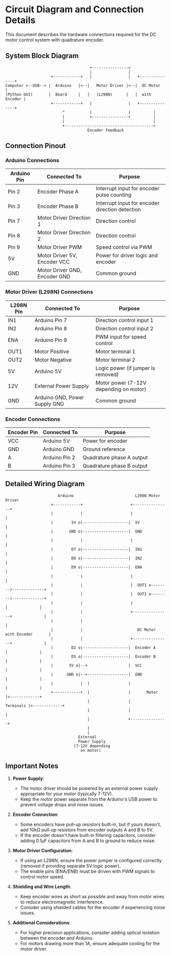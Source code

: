 # Circuit Diagram and Connection Details

This document describes the hardware connections required for the DC motor control system with quadrature encoder.

## System Block Diagram

```
                                     +----------------+
                                     |                |
                    +------------+   |                |   +---------------+
Computer <--USB--> |  Arduino   |<--|   Motor Driver |<--|  DC Motor     |
(Python GUI)       |  Board     |   |   (L298N)      |   |  with Encoder |
                    +------------+   |                |   +---------------+
                         ^           |                |          |
                         |           +----------------+          |
                         |                                       |
                         +---------------------------------------+
                                    Encoder Feedback
```

## Connection Pinout

### Arduino Connections

| Arduino Pin | Connected To | Purpose |
|-------------|-------------|---------|
| Pin 2 | Encoder Phase A | Interrupt input for encoder pulse counting |
| Pin 3 | Encoder Phase B | Interrupt input for encoder direction detection |
| Pin 7 | Motor Driver Direction 1 | Direction control |
| Pin 8 | Motor Driver Direction 2 | Direction control |
| Pin 9 | Motor Driver PWM | Speed control via PWM |
| 5V | Motor Driver 5V, Encoder VCC | Power for driver logic and encoder |
| GND | Motor Driver GND, Encoder GND | Common ground |

### Motor Driver (L298N) Connections

| L298N Pin | Connected To | Purpose |
|-----------|-------------|---------|
| IN1 | Arduino Pin 7 | Direction control input 1 |
| IN2 | Arduino Pin 8 | Direction control input 2 |
| ENA | Arduino Pin 9 | PWM input for speed control |
| OUT1 | Motor Positive | Motor terminal 1 |
| OUT2 | Motor Negative | Motor terminal 2 |
| 5V | Arduino 5V | Logic power (if jumper is removed) |
| 12V | External Power Supply | Motor power (7-12V depending on motor) |
| GND | Arduino GND, Power Supply GND | Common ground |

### Encoder Connections

| Encoder Pin | Connected To | Purpose |
|-------------|-------------|---------|
| VCC | Arduino 5V | Power for encoder |
| GND | Arduino GND | Ground reference |
| A | Arduino Pin 2 | Quadrature phase A output |
| B | Arduino Pin 3 | Quadrature phase B output |

## Detailed Wiring Diagram

```
                       Arduino                           L298N Motor Driver
                    +------------+                     +----------------+
                    |            |                     |                |
                    |        5V o|--------------------|  5V            |
                    |       GND o|--------------------|  GND           |
                    |            |                     |                |
                    |        D7 o|--------------------|  IN1           |
                    |        D8 o|--------------------|  IN2           |
                    |        D9 o|--------------------|  ENA           |
                    |            |                     |                |
                    |            |                     |  OUT1 o--------)--------------+
                    |            |                     |  OUT2 o--------)--------------+
                    |            |                     |                |              |
                    |            |                     +----------------+              |
                    |            |                                                    |
                    |            |                        DC Motor with Encoder       |
                    |            |                     +----------------+              |
                    |        D2 o|--------------------|  Encoder A      |              |
                    |        D3 o|--------------------|  Encoder B      |              |
                    |       5V o|--+                  |  VCC            |              |
                    |      GND o|--+------------------|  GND            |              |
                    |            |  |                 |                 |              |
                    +------------+  |                 |       Motor     |<-------------+
                                    |                 |       Terminals |<-------------+
                                    |                 |                 |
                                    |                 +----------------+
                                    |
                                    |
                                External
                                Power Supply
                              (7-12V depending
                                 on motor)
```

## Important Notes

1. **Power Supply**: 
   - The motor driver should be powered by an external power supply appropriate for your motor (typically 7-12V).
   - Keep the motor power separate from the Arduino's USB power to prevent voltage drops and noise issues.

2. **Encoder Connection**:
   - Some encoders have pull-up resistors built-in, but if yours doesn't, add 10kΩ pull-up resistors from encoder outputs A and B to 5V.
   - If the encoder doesn't have built-in filtering capacitors, consider adding 0.1μF capacitors from A and B to ground to reduce noise.

3. **Motor Driver Configuration**:
   - If using an L298N, ensure the power jumper is configured correctly (removed if providing separate 5V logic power).
   - The enable pins (ENA/ENB) must be driven with PWM signals to control motor speed.

4. **Shielding and Wire Length**:
   - Keep encoder wires as short as possible and away from motor wires to reduce electromagnetic interference.
   - Consider using shielded cables for the encoder if experiencing noise issues.

5. **Additional Considerations**:
   - For higher precision applications, consider adding optical isolation between the encoder and Arduino.
   - For motors drawing more than 1A, ensure adequate cooling for the motor driver.

